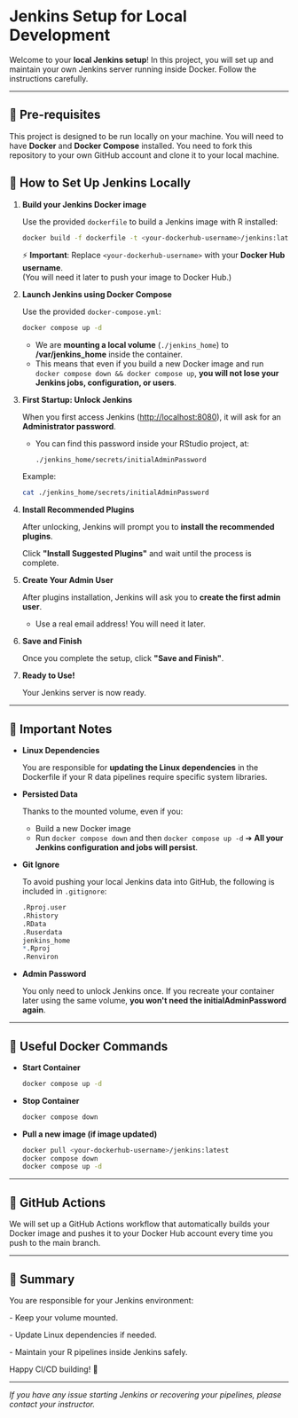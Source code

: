 # Jenkins Setup for Local Development

Welcome to your **local Jenkins setup**! In this project, you will set up and maintain your own Jenkins server running inside Docker. Follow the instructions carefully.

------------------------------------------------------------------------
## 🔹 Pre-requisites

This project is designed to be run locally on your machine. You will need to have **Docker** and **Docker Compose** installed.
You need to fork this repository to your own GitHub account and clone it to your local machine.

## 🔹 How to Set Up Jenkins Locally

1.  **Build your Jenkins Docker image**

    Use the provided `dockerfile` to build a Jenkins image with R installed:

    ``` bash
    docker build -f dockerfile -t <your-dockerhub-username>/jenkins:latest .
    ```

    ⚡ **Important**: Replace `<your-dockerhub-username>` with your **Docker Hub username**.\
    (You will need it later to push your image to Docker Hub.)

2.  **Launch Jenkins using Docker Compose**

    Use the provided `docker-compose.yml`:

    ``` bash
    docker compose up -d
    ```

    -   We are **mounting a local volume** (`./jenkins_home`) to **/var/jenkins_home** inside the container.
    -   This means that even if you build a new Docker image and run `docker compose down && docker compose up`, **you will not lose your Jenkins jobs, configuration, or users**.

3.  **First Startup: Unlock Jenkins**

    When you first access Jenkins (<http://localhost:8080>), it will ask for an **Administrator password**.

    -   You can find this password inside your RStudio project, at:

        ```         
        ./jenkins_home/secrets/initialAdminPassword
        ```

    Example:

    ``` bash
    cat ./jenkins_home/secrets/initialAdminPassword
    ```

4.  **Install Recommended Plugins**

    After unlocking, Jenkins will prompt you to **install the recommended plugins**.

    Click **"Install Suggested Plugins"** and wait until the process is complete.

5.  **Create Your Admin User**

    After plugins installation, Jenkins will ask you to **create the first admin user**.

    -   Use a real email address! You will need it later.

6.  **Save and Finish**

    Once you complete the setup, click **"Save and Finish"**.

7.  **Ready to Use!**

    Your Jenkins server is now ready.

------------------------------------------------------------------------

## 🔹 Important Notes

-   **Linux Dependencies**

    You are responsible for **updating the Linux dependencies** in the Dockerfile if your R data pipelines require specific system libraries.

-   **Persisted Data**

    Thanks to the mounted volume, even if you:

    -   Build a new Docker image
    -   Run `docker compose down` and then `docker compose up -d` ➔ **All your Jenkins configuration and jobs will persist**.

-   **Git Ignore**

    To avoid pushing your local Jenkins data into GitHub, the following is included in `.gitignore`:

    ``` r
    .Rproj.user
    .Rhistory
    .RData
    .Ruserdata
    jenkins_home
    *.Rproj
    .Renviron
    ```

-   **Admin Password**

    You only need to unlock Jenkins once. If you recreate your container later using the same volume, **you won't need the initialAdminPassword again**.

------------------------------------------------------------------------

## 🔹 Useful Docker Commands

-   **Start Container**

    ``` bash
    docker compose up -d
    ```

-   **Stop Container**

    ``` bash
    docker compose down
    ```

-   **Pull a new image (if image updated)**

    ``` bash
    docker pull <your-dockerhub-username>/jenkins:latest
    docker compose down
    docker compose up -d
    ```

------------------------------------------------------------------------

## 🔹 GitHub Actions

We will set up a GitHub Actions workflow that automatically builds your Docker image and pushes it to your Docker Hub account every time you push to the main branch.

------------------------------------------------------------------------

## 🔹 Summary

You are responsible for your Jenkins environment:

\- Keep your volume mounted.

\- Update Linux dependencies if needed.

\- Maintain your R pipelines inside Jenkins safely.

Happy CI/CD building! 🚀

------------------------------------------------------------------------

*If you have any issue starting Jenkins or recovering your pipelines, please contact your instructor.*
